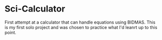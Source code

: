# Sci-Calculator
First attempt at a calculator that can handle equations using BIDMAS. This is my first solo project and was chosen to practice what I'd leanrt up to this point.
